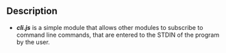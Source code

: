## Description
- <i><b>cli.js</b></i> is a simple module that allows other modules to subscribe to command line commands, that are entered to the STDIN of the program by the user.
